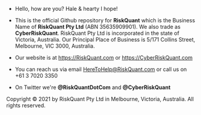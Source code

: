 - Hello, how are you? Hale & hearty I hope!

- This is the official Github repository for <b>RiskQuant</b> which is the Business Name of <b>RiskQuant Pty Ltd</b> (ABN 35635909901). We also trade as <b>CyberRiskQuant</b>. RiskQuant Pty Ltd is incorporated in the state of Victoria, Australia. Our Principal Place of Business is 5/171 Collins Street, Melbourne, VIC 3000, Australia.

- Our website is at https://RiskQuant.com or https://CyberRiskQuant.com

- You can reach us via email HereToHelp@RiskQuant.com or call us on +61 3 7020 3350

- On Twitter we're <b>@RiskQuantDotCom</b> and <b>@CyberRiskQuant</b>

Copyright © 2021 by RiskQuant Pty Ltd in Melbourne, Victoria, Australia. All rights reserved.

<!---
RiskQuantDotCom/RiskQuantDotCom is a ✨ special ✨ repository because its `README.md` (this file) appears on your GitHub profile.
--->
